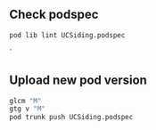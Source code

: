 ## Check podspec

```bash
pod lib lint UCSiding.podspec
```
`
## Upload new pod version

```bash
glcm "M"
gtg v "M"
pod trunk push UCSiding.podspec
```
